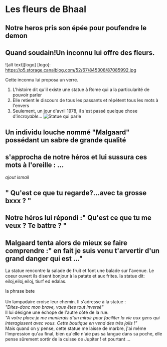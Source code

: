 # Les fleurs de Bhaal
## Notre heros pris son épée pour poufendre le demon
## Quand soudain!Un inconnu lui offre des fleurs.
![alt text][logo]
[logo]: https://p5.storage.canalblog.com/52/67/845308/87085992.jpg

Cette inconnu lui proposa un verre.

1. L'histoire dit qu'il existe une statue à Rome qui a la particularité de pouvoir parler
2. Elle retient le discours de tous les passants et répètent tous les mots à l'envers
3. Seulement, un jour d'avril 1978, il s'est passé quelque chose d'*incroyable*...
![Statue qui parle](http://img.over-blog-kiwi.com/300x300/1/41/70/69/20160214/ob_f803a4_la-statue-et-apple.JPG)


## Un individu louche nommé "Malgaard" possédant un sabre de grande qualité
## s'approcha de notre héros et lui sussura ces mots à l'oreille : ...

*ajout ismail*
## " Qu'est ce que tu regarde?...avec ta grosse bxxx ? "
## Notre héros lui répondi :" Qu'est ce que tu me veux ? Te battre ? "

## Malgaard tenta alors de mieux se faire comprendre :" en fait je suis venu t'arvertir d'un grand danger qui est ..."


La statue rencontre la salade de fruit et font une balade sur l'avenue.
Le coeur ouvert ils disent bonjour à la patate et aux frites.
la statue dit: eiloj,eiloj,eiloj, tiurf ed edalas.

la phrase bete
<br/>
<br/>Un lampadaire croise leur chemin. Il s'adresse à la statue :
<br/>*"Dites-donc mon brave, vous êtes tout inversé"*
<br/>Il lui désigne une échope de l'autre côté de la rue.
<br/>*"A votre place je me munierais d'un miroir pour faciliter la vie aux gens qui interagissent avec vous. Cette boutique en vend des très jolis !"*
<br/>
Mais quand on y pense, cette statue me laisse de marbre, j'ai même l'impression qu'au final, bien qu'elle n'aie pas sa langue dans sa poche, elle pense sûrement sortir de la cuisse de Jupiter !
et pourtant ...